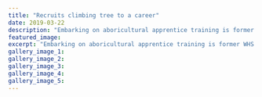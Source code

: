 ```yaml
---
title: "Recruits climbing tree to a career"
date: 2019-03-22
description: "Embarking on aboricultural apprentice training is former WHS student Matthew Walker (right)..."
featured_image: 
excerpt: "Embarking on aboricultural apprentice training is former WHS student Matthew Walker (right)."
gallery_image_1: 
gallery_image_2: 
gallery_image_3: 
gallery_image_4: 
gallery_image_5: 
---
```

